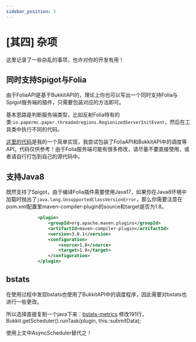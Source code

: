 ```yaml
---
sidebar_position: 5
---
```


# [其四] 杂项

这里记录了一些杂乱的事项，也许对你的开发有用！

## 同时支持Spigot与Folia

由于FoliaAPI是基于BukkitAPI的，理论上你也可以写出一个同时支持Folia与Spigot服务端的插件，只需要包装对应的方法即可。

基本思路是判断服务端类型，比如反射Folia特有的类:`io.papermc.paper.threadedregions.RegionizedServerInitEvent`，然后在工具类中执行不同的代码。

[这里的代码](https://github.com/xgpjun/FoliaLib)是我的一个简单实现，我尝试包装了FoliaAPI和BukkitAPI中的调度等API。代码仅供参考！由于Folia服务端可能有很多修改，请尽量不要直接使用，或者请自行打包到自己的源代码中。

## 支持Java8

既然支持了Spigot，由于编译Folia插件需要使用Java17，如果你在Java8环境中加载时抛出了`java.lang.UnsupportedClassVersionError`，那么你需要注意在pom.xml配置里maven-compiler-plugin的source和target是否为1.8。

```xml
            <plugin>
                <groupId>org.apache.maven.plugins</groupId>
                <artifactId>maven-compiler-plugin</artifactId>
                <version>3.8.1</version>
                <configuration>
                    <source>1.8</source>
                    <target>1.8</target>
                </configuration>
            </plugin>
```



## bstats

在使用过程中发现bstats也使用了BukkitAPI中的调度程序，因此需要对bstats也进行一些更改。

所以选择直接复制一个java下来：[bstats-metrics](https://github.com/Bastian/bstats-metrics/blob/1.x.x/bstats-bukkit/src/main/java/org/bstats/bukkit/Metrics.java)  修改191行，  Bukkit.getScheduler().runTask(plugin, this::submitData);

使用上文中AsyncScheduler替代之！


